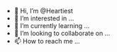 - 👋 Hi, I’m @Heartiest
- 👀 I’m interested in ...
- 🌱 I’m currently learning ...
- 💞️ I’m looking to collaborate on ...
- 📫 How to reach me ...

<!---
Heartiest/Heartiest is a ✨ special ✨ repository because its `README.md` (this file) appears on your GitHub profile.
You can click the Preview link to take a look at your changes.
--->

